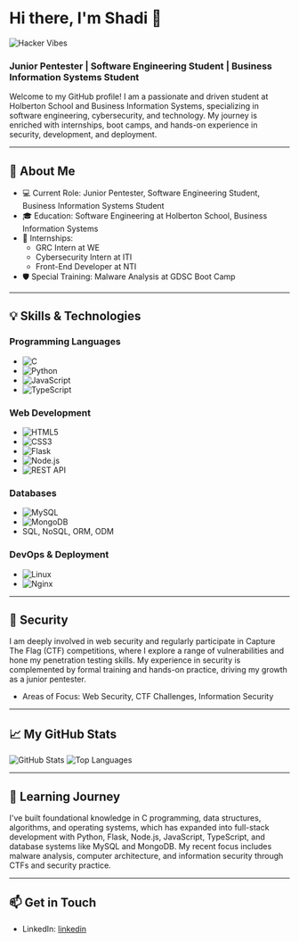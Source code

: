 # Hi there, I'm Shadi 👋
![Hacker Vibes](https://i.giphy.com/media/v1.Y2lkPTc5MGI3NjExZmU3MjBldzhpanlwdjNmNmtkOTg5bGZ0YTNkZHFrOHY3c2lvZjF5NyZlcD12MV9pbnRlcm5hbF9naWZfYnlfaWQmY3Q9Zw/B4dt6rXq6nABilHTYM/giphy.gif)
### Junior Pentester | Software Engineering Student | Business Information Systems Student

Welcome to my GitHub profile! I am a passionate and driven student at Holberton School and Business Information Systems, specializing in software engineering, cybersecurity, and technology. My journey is enriched with internships, boot camps, and hands-on experience in security, development, and deployment. 

---

## 🚀 About Me

- 💻 Current Role: Junior Pentester, Software Engineering Student, Business Information Systems Student
- 🎓 Education: Software Engineering at Holberton School, Business Information Systems
- 💼 Internships:
  - GRC Intern at WE
  - Cybersecurity Intern at ITI
  - Front-End Developer at NTI
- 🛡️ Special Training: Malware Analysis at GDSC Boot Camp

---

## 💡 Skills & Technologies

### Programming Languages
- ![C](https://img.shields.io/badge/-C-00599C?logo=c&logoColor=white)
- ![Python](https://img.shields.io/badge/-Python-3776AB?logo=python&logoColor=white)
- ![JavaScript](https://img.shields.io/badge/-JavaScript-F7DF1E?logo=javascript&logoColor=black)
- ![TypeScript](https://img.shields.io/badge/-TypeScript-3178C6?logo=typescript&logoColor=white)

### Web Development
- ![HTML5](https://img.shields.io/badge/-HTML5-E34F26?logo=html5&logoColor=white)
- ![CSS3](https://img.shields.io/badge/-CSS3-1572B6?logo=css3&logoColor=white)
- ![Flask](https://img.shields.io/badge/-Flask-000000?logo=flask&logoColor=white)
- ![Node.js](https://img.shields.io/badge/-Node.js-339933?logo=node.js&logoColor=white)
- ![REST API](https://img.shields.io/badge/-REST%20API-007ACC?logo=api&logoColor=white)

### Databases
- ![MySQL](https://img.shields.io/badge/-MySQL-4479A1?logo=mysql&logoColor=white)
- ![MongoDB](https://img.shields.io/badge/-MongoDB-47A248?logo=mongodb&logoColor=white)
- SQL, NoSQL, ORM, ODM

### DevOps & Deployment
- ![Linux](https://img.shields.io/badge/-Linux-FCC624?logo=linux&logoColor=black)
- ![Nginx](https://img.shields.io/badge/-Nginx-009639?logo=nginx&logoColor=white)

---

## 🔐 Security

I am deeply involved in web security and regularly participate in Capture The Flag (CTF) competitions, where I explore a range of vulnerabilities and hone my penetration testing skills. My experience in security is complemented by formal training and hands-on practice, driving my growth as a junior pentester.

- Areas of Focus: Web Security, CTF Challenges, Information Security

---

## 📈 My GitHub Stats

![GitHub Stats](https://github-readme-stats.vercel.app/api?username=Oxshady&show_icons=true&theme=radical)
![Top Languages](https://github-readme-stats.vercel.app/api/top-langs/?username=Oxshady&layout=compact&theme=radical)

---

## 🌱 Learning Journey

I've built foundational knowledge in C programming, data structures, algorithms, and operating systems, which has expanded into full-stack development with Python, Flask, Node.js, JavaScript, TypeScript, and database systems like MySQL and MongoDB. My recent focus includes malware analysis, computer architecture, and information security through CTFs and security practice.

---

## 📫 Get in Touch
- LinkedIn: [linkedin](https://www.linkedin.com/in/shadi-mahmoud-213766228/)
